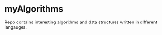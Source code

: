 # myAlgorithms

Repo contains interesting algorithms and data structures written in different langauges.
